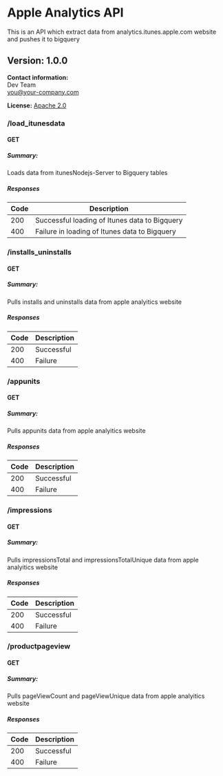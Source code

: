 # Apple Analytics API
This is an API which extract  data from analytics.itunes.apple.com website and pushes it to bigquery

## Version: 1.0.0

**Contact information:**  
Dev Team  
you@your-company.com  

**License:** [Apache 2.0](http://www.apache.org/licenses/LICENSE-2.0.html)

### /load_itunesdata

#### GET
##### Summary:

Loads data from itunesNodejs-Server  to Bigquery tables

##### Responses

| Code | Description |
| ---- | ----------- |
| 200 | Successful loading of Itunes data to Bigquery |
| 400 | Failure in  loading of Itunes data to Bigquery |

### /installs_uninstalls

#### GET
##### Summary:

Pulls installs and uninstalls data from apple analyitics website

##### Responses

| Code | Description |
| ---- | ----------- |
| 200 | Successful |
| 400 | Failure |

### /appunits

#### GET
##### Summary:

Pulls appunits data from apple analyitics website

##### Responses

| Code | Description |
| ---- | ----------- |
| 200 | Successful |
| 400 | Failure |

### /impressions

#### GET
##### Summary:

Pulls impressionsTotal and impressionsTotalUnique data  from apple analyitics website

##### Responses

| Code | Description |
| ---- | ----------- |
| 200 | Successful |
| 400 | Failure |

### /productpageview

#### GET
##### Summary:

Pulls pageViewCount and pageViewUnique data from apple analyitics website

##### Responses

| Code | Description |
| ---- | ----------- |
| 200 | Successful |
| 400 | Failure |
